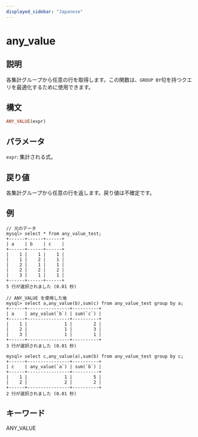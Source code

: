 ```yaml
---
displayed_sidebar: "Japanese"
---
```


# any_value

## 説明

各集計グループから任意の行を取得します。この関数は、`GROUP BY`句を持つクエリを最適化するために使用できます。

## 構文

```Haskell
ANY_VALUE(expr)
```

## パラメータ

`expr`: 集計される式。

## 戻り値

各集計グループから任意の行を返します。戻り値は不確定です。

## 例

```plaintext
// 元のデータ
mysql> select * from any_value_test;
+------+------+------+
| a    | b    | c    |
+------+------+------+
|    1 |    1 |    1 |
|    1 |    2 |    1 |
|    2 |    1 |    1 |
|    2 |    2 |    2 |
|    3 |    1 |    1 |
+------+------+------+
5 行が選択されました (0.01 秒)

// ANY_VALUE を使用した後
mysql> select a,any_value(b),sum(c) from any_value_test group by a;
+------+----------------+----------+
| a    | any_value(`b`) | sum(`c`) |
+------+----------------+----------+
|    1 |              1 |        2 |
|    2 |              1 |        3 |
|    3 |              1 |        1 |
+------+----------------+----------+
3 行が選択されました (0.01 秒)

mysql> select c,any_value(a),sum(b) from any_value_test group by c;
+------+----------------+----------+
| c    | any_value(`a`) | sum(`b`) |
+------+----------------+----------+
|    1 |              1 |        5 |
|    2 |              2 |        2 |
+------+----------------+----------+
2 行が選択されました (0.01 秒)
```

## キーワード

ANY_VALUE